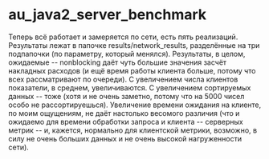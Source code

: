 # au_java2_server_benchmark

Теперь всё работает и замеряется по сети, есть пять реализаций. Результаты лежат в папочке results/network_results, разделённые на три подпапочки (по параметру, который менялся). Результаты, в целом, ожидаемые -- nonblocking даёт чуть большие значения засчёт накладных расходов (и ещё время работы клиента больше, потому что всех рассматривают по очереди). С увеличением числа клиентов показатели, в среднем, увеличиваются. С увеличением сортируемых данных -- тоже (хотя и не очень заметно, потому что на 5000 чисел особо не рассортируешься). Увеличение времени ожидания на клиенте, по моим ощущениям, не даёт настолько весомого различия (что и ожидаемо для времени обработки запроса и клиента -- серверных метрик -- и, кажется, нормально для клиентской метрики, возможно, в силу не очень больших данных и не очень высокой нагруженности сети). 
